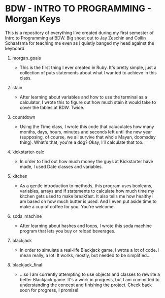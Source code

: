 BDW - INTRO TO PROGRAMMING - Morgan Keys
==============================================

This is a repository of everything I've created during my first semester of Intro to Programming at BDW.  Big shout out to Jay Zeschin and Collin Schaafsma for teaching me even as I quietly banged my head against the keyboard.

1. morgan_goals
	- This is the first thing I ever created in Ruby.  It's pretty simple, just a collection of puts statements about what I wanted to achieve in this class.

2. stain
	- After learning about variables and how to use the terminal as a calculator, I wrote this to figure out how much stain it would take to cover the tables at BDW.  Twice.

3. countdown
	- Using the Time class, I wrote this code that caluculates how many months, days, hours, minutes and seconds left until the new year (supposing, of course, we all survive that whole Mayan, doomsday thing).  What's that, you're a dog?  Okay, I'll calculate that too.

4. kickstarter-calc
	- In order to find out how much money the guys at Kickstarter have made, I used Date classes and variables.

5. kitchen
	- As a gentle introduction to methods, this program uses booleans, variables, arrays and if statements to calculate how much time my kitchen gets used to make breakfast.  It also tells me how healthy I am based on how much butter is used.  And I even put aside time to make a cup of coffee for you.  You're welcome.

6. soda_machine
	- After learning about hashes and loops, I wrote this soda machine program that lets you buy or reload beverages.

7. blackjack
	- In order to simulate a real-life Blackjack game, I wrote a lot of code.  I mean really, a lot.  It works, mostly, but needed to be simplified...

8. blackjack_final
	- ...so I am currently attempting to use objects and classes to rewrite a better Blackjack game.  It's a work in progress, but I am committed to understanding the concept and finishing the project.  Check back soon for progress, I promise!

